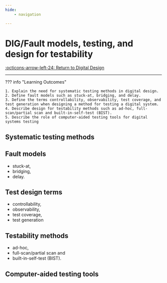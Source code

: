 ```yaml
---
hide:
    - navigation 

---
```


# DIG/Fault models, testing, and design for testability

[:octicons-arrow-left-24: Return to Digital Design](/Knowledge-Notebook/Digital-Design/)

---

??? info "Learning Outcomes"

    1. Explain the need for systematic testing methods in digital design.
    2. Define fault models such as stuck-at, bridging, and delay.
    3. Define the terms controllability, observability, test coverage, and test generation when designing a method for testing a digital system.
    4. Describe design for testability methods such as ad-hoc, full-scan/partial scan and built-in-self-test (BIST).
    5. Describe the role of computer-aided testing tools for digital systems testing

## Systematic testing methods

## Fault models 

- stuck-at, 
- bridging, 
- delay.

## Test design terms

- controllability, 
- observability, 
- test coverage,
- test generation
  
## Testability methods 

- ad-hoc, 
- full-scan/partial scan and 
- built-in-self-test (BIST).

## Computer-aided testing tools 
